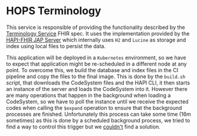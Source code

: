 # HOPS Terminology

This service is responsible of providing the functionality described by the [Terminology Service](https://www.hl7.org/fhir/terminology-service.html) FHIR spec. It uses the implementation provided by the [HAPI-FHIR JAP Server](https://hapifhir.io/hapi-fhir/docs/server_jpa/introduction.html) which internally uses `H2` and `Lucine` as storage and index using local files to persist the data. 

This application will be deployed in a `Kubernetes` environment, so we have to expect that application might be re-scheduled in a different node at any point. To overcome this, we build the database and index files in the CI pipeline and copy the files to the final image. This is done by the `build.sh` script, that downloads the CodeSystem files and the HAPI CLI, it then starts an instance of the server and loads the CodeSystem into it. However there are many operations that happen in the background when loading a CodeSystem, so we have to poll the instance until we receive the expected codes when calling the `$expand` operation to ensure that the background processes are finished. Unfortunately this process can take some time (16m sometimes) as this is done by a scheduled background process, we tried to find a way to control this trigger but we [couldn't](https://chat.fhir.org/#narrow/stream/179167-hapi/topic/hapi-fhir-jpaserver-starter.20ValueSet.20.24expand) find a solution.     

